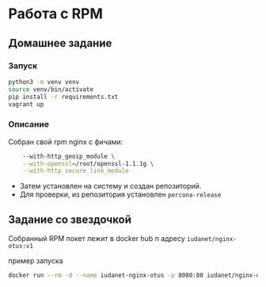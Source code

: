 # Работа с RPM

## Домашнее задание

### Запуск

```bash
python3 -m venv venv
source venv/bin/activate
pip install -r requirements.txt
vagrant up
```

### Описание

Собран свой rpm nginx c фичами:

```bash
    --with-http_geoip_module \
    --with-openssl=/root/openssl-1.1.1g \
    --with-http_secure_link_module
```

* Затем установлен на систему и создан репозиторий. 
* Для проверки, из репозитория установлен ```percona-release```

## Задание со звездочкой

Собранный RPM покет лежит в docker hub п адресу ```iudanet/nginx-otus:v1```

пример запуска

```bash
docker run --rm -d --name iudanet-nginx-otus -p 8080:80 iudanet/nginx-otus:v1
```
